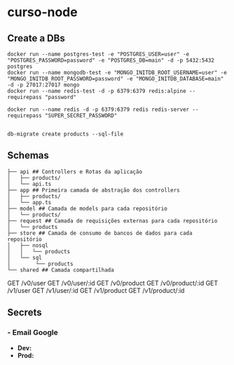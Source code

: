 # curso-node

## Create a DBs

```
docker run --name postgres-test -e "POSTGRES_USER=user" -e "POSTGRES_PASSWORD=password" -e "POSTGRES_DB=main" -d -p 5432:5432 postgres
docker run --name mongodb-test -e "MONGO_INITDB_ROOT_USERNAME=user" -e "MONGO_INITDB_ROOT_PASSWORD=password" -e "MONGO_INITDB_DATABASE=main" -d -p 27017:27017 mongo
docker run --name redis-test -d -p 6379:6379 redis:alpine --requirepass "password"

docker run --name redis -d -p 6379:6379 redis redis-server --requirepass "SUPER_SECRET_PASSWORD"


```

```
db-migrate create products --sql-file
```

## Schemas

```
├── api ## Controllers e Rotas da aplicação
│   ├── products/
│   └── api.ts
├── app ## Primeira camada de abstração dos controllers
│   ├── products/
│   └── app.ts
├── model ## Camada de models para cada repositório
│   └── products/
├── request ## Camada de requisições externas para cada repositório
│   └── products
├── store ## Camada de consumo de bancos de dados para cada repositório
│   ├── nosql
│   │   └── products
│   └── sql
│        └── products
└── shared ## Camada compartilhada
```

GET /v0/user
GET /v0/user/:id
GET /v0/product
GET /v0/product/:id
GET /v1/user
GET /v1/user/:id
GET /v1/product
GET /v1/product/:id

## Secrets

### - Email Google

- **Dev:**
- **Prod:**
